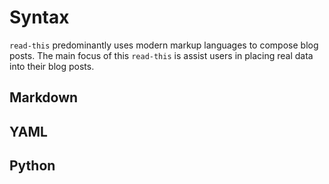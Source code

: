 # Syntax

`read-this` predominantly uses modern markup languages to compose blog posts.  The main focus of this `read-this` is assist users in placing real data into their blog posts.

## Markdown

## YAML

## Python
